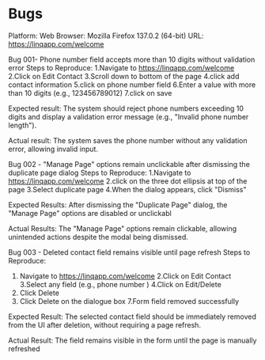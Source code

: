 # Bugs

Platform: Web
Browser:  Mozilla Firefox 137.0.2 (64-bit)
URL: https://linqapp.com/welcome


Bug 001- Phone number field accepts more than 10 digits without validation error
Steps to Reproduce:
1.Navigate to  https://linqapp.com/welcome
2.Click on Edit Contact
3.Scroll down to bottom of the page
4.click add contact information
5.click on phone number field
6.Enter a value with more than 10 digits (e.g., 123456789012)
7.click on save

Expected result: The system should reject phone numbers exceeding 10 digits and display a validation error message (e.g., "Invalid phone number length").

Actual result: The system saves the phone number without any validation error, allowing invalid input. 



Bug 002 - "Manage Page" options remain unclickable after dismissing the duplicate page dialog
Steps to Reproduce:
1.Navigate to https://linqapp.com/welcome
2.click on the three dot ellipsis at top of the page
3.Select duplicate page
4.When the dialog appears, click "Dismiss"

Expected Results: After dismissing the "Duplicate Page" dialog, the "Manage Page" options are disabled or unclickabl

Actual Results: The "Manage Page" options remain clickable, allowing unintended actions despite the modal being dismissed.


Bug 003 - Deleted contact field remains visible until page refresh
Steps to Reproduce:
1. Navigate to https://linqapp.com/welcome
2.Click on Edit Contact
3.Select any field (e.g., phone number )
4.Click on Edit/Delete
5. Click Delete
6. Click Delete on the dialogue box
7.Form field removed successfully 

Expected Result: The selected contact field should be immediately removed from the UI after deletion, without requiring a page refresh.

Actual Result: The field remains visible in the form until the page is manually refreshed


